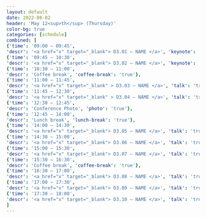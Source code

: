 ```yaml
---
layout: default
date: 2022-08-02
header: 'May 12<sup>th</sup> (Thursday)'
color-bg: true
categories: [schedule]
combined: [
{'time': '09:00 – 09:45', 
'descr': '<a href="x" target="_blank"> D3.01 – NAME </a>', 'keynote': 'true', 'session': 'Session 6 (Chair: NAME)'},
{'time': '09:45 – 10:30', 
'descr': '<a href="x" target="_blank"> D3.02 – NAME </a>', 'keynote': 'true'},
{'time': '10:30 – 11:00', 
'descr': 'Coffee break', 'coffee-break': 'true'},
{'time': '11:00 – 11:45', 
'descr': '<a href="x" target="_blank" > D3.03 – NAME </a>', 'talk': 'true',  'session': 'Session 7 (Chair: NAME)'},
{'time': '11:45 – 12:30', 
'descr': '<a href="x" target="_blank" > D3.04 – NAME </a>', 'talk': 'true'},
{'time': '12:30 – 12:45', 
'descr': 'Conference Photo', 'photo': 'true'},
{'time': '12:45 – 14:00', 
'descr': 'Lunch break', 'lunch-break': 'true'},
{'time': '14:00 – 14:30', 
'descr': '<a href="x" target="_blank"> D3.05 – NAME </a>', 'talk': 'true', 'session': 'Session 8 (Chair: NAME)'},
{'time': '14:30 – 15:00', 
'descr': '<a href="x" target="_blank"> D3.06 – NAME </a>', 'talk': 'true'},
{'time': '15:00 – 15:30', 
'descr': '<a href="x" target="_blank"> D3.07 – NAME </a>', 'talk': 'true'},
{'time': '15:30 – 16:30', 
'descr': 'Coffee break', 'coffee-break': 'true'},
{'time': '16:30 – 17:00', 
'descr': '<a href="x" target="_blank"> D3.08 – NAME </a>', 'talk': 'true', 'session': 'Session 9 (Chair: NAME)'},
{'time': '17:00 – 17:30', 
'descr': '<a href="x" target="_blank"> D3.09 – NAME </a>', 'talk': 'true'},
{'time': '17:30 – 18:00', 
'descr': '<a href="x" target="_blank"> D3.10 – NAME </a>', 'talk': 'true'},
]
---
```

